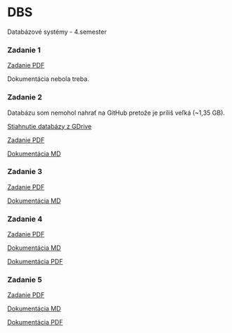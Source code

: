 # DBS
Databázové systémy - 4.semester

### Zadanie 1
[Zadanie PDF](assignments/zadanie1/DBS__Assignment_1__Slovak_v1.pdf)

Dokumentácia nebola treba.

### Zadanie 2
Databázu som nemohol nahrať na GitHub pretože je príliš veľká (~1,35 GB).

[Stiahnutie databázy z GDrive](https://drive.google.com/file/d/1fxLSiow6iqyba2m6YULOJh9EW8cDGMqf/view?usp=sharing)

[Zadanie PDF](assignments/zadanie2/DBS__Assignment_2__Slovak.pdf)

[Dokumentácia MD](documentation/zadanie2.md)

### Zadanie 3
[Zadanie PDF](assignments/zadanie3/DBS__Assignment_3__Slovak.pdf)

[Dokumentácia MD](documentation/zadanie3.md)

### Zadanie 4
[Zadanie PDF](assignments/zadanie4/DBS__Assignment_4__Slovak_.pdf)

[Dokumentácia MD](documentation/zadanie4.md)

[Dokumentácia PDF](documentation/zadanie4.pdf)

### Zadanie 5
[Zadanie PDF](assignments/zadanie5/DBS__Assignment_5__Slovak.pdf)

[Dokumentácia MD](documentation/zadanie5.md)

[Dokumentácia PDF](documentation/zadanie5.pdf)